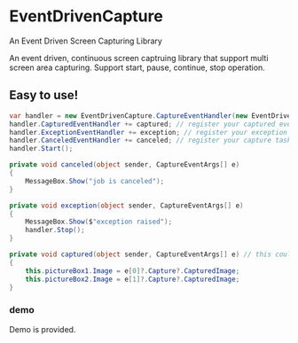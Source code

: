 # EventDrivenCapture
An Event Driven Screen Capturing Library

An event driven, continuous screen captruing library that support multi screen area capturing. Support start, pause, continue, stop operation.

## Easy to use!
```csharp
var handler = new EventDrivenCapture.CaptureEventHandler(new EventDrivenCapture.Capture[1] { new Capture(new CaptureSetting(100,100,100,100)) }); // init handler, require screen area settings
handler.CapturedEventHandler += captured; // register your captured event handler, like refreshing the screen
handler.ExceptionEventHandler += exception; // register your exception handler, 
handler.CanceledEventHandler += canceled; // register your capture task cancel handler
handler.Start();

private void canceled(object sender, CaptureEventArgs[] e)
{
    MessageBox.Show("job is canceled");
}

private void exception(object sender, CaptureEventArgs[] e)
{
    MessageBox.Show($"exception raised");
    handler.Stop();
}

private void captured(object sender, CaptureEventArgs[] e) // this could throw exception, for testing ExceptionEventHandler purpose
{
    this.pictureBox1.Image = e[0]?.Capture?.CapturedImage;
    this.pictureBox2.Image = e[1]?.Capture?.CapturedImage;
}
```
### demo
Demo is provided.
